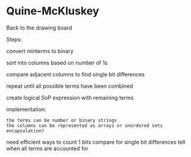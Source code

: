 # Quine-McKluskey


Back to the drawing board

Steps:

convert minterms to binary

sort into columns based on number of 1s

compare adjacent columns to find single bit differences

repeat until all possible terms have been combined

create logical SoP expression with remaining terms

implementation:

    the terms can be number or binary strings
    the columns can be represented as arrays or unordered sets
    encapsulation?

need efficient ways to
    count 1 bits
    compare for single bit differences
    tell when all terms are accounted for